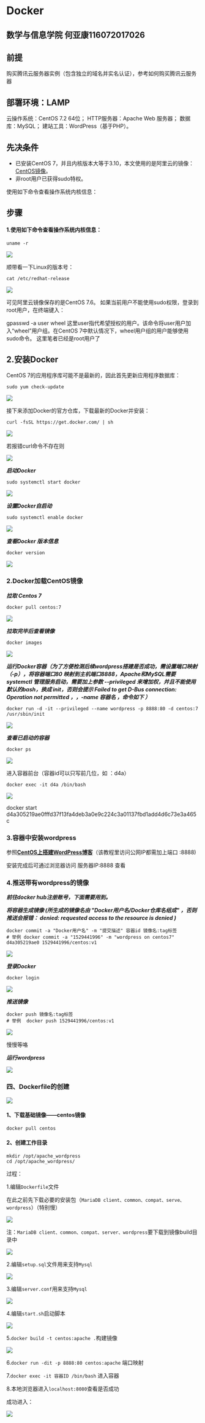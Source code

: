 # Docker

## 数学与信息学院  何亚康116072017026 

## 前提

购买腾讯云服务器实例（包含独立的域名并实名认证），参考如何购买腾讯云服务器

## 部署环境：LAMP

云操作系统：CentOS 7.2 64位；
HTTP服务器：Apache Web 服务器；
数据库：MySQL；
建站工具：WordPress（基于PHP）。

## 先决条件

- 已安装CentOS 7，并且内核版本大等于3.10，本文使用的是阿里云的镜像：[CentOS镜像](http://mirrors.aliyun.com/centos/7/isos/x86_64/)。
- 非root用户已获得sudo特权。

使用如下命令查看操作系统内核信息：

## 步骤

#### 1.使用如下命令查看操作系统内核信息：

```
uname -r
```



![](./Image/uname.jpg)

顺带看一下Linux的版本号：

```
cat /etc/redhat-release
```

![](./Image/redhat.jpg)

可见阿里云镜像保存的是CentOS 7.6。
如果当前用户不能使用sudo权限，登录到root用户，在终端键入：

gpasswd -a user wheel
这里user指代希望授权的用户。该命令将user用户加入“wheel”用户组。在CentOS 7中默认情况下，wheel用户组的用户能够使用sudo命令。
这里笔者已经是root用户了

## 2.安装Docker

CentOS 7的应用程序库可能不是最新的，因此首先更新应用程序数据库：

```
sudo yum check-update
```

![](./Image/update.jpg)

接下来添加Docker的官方仓库，下载最新的Docker并安装：

```
curl -fsSL https://get.docker.com/ | sh
```

![](./Image/curl_Docker.jpg)

若报错curl命令不存在则

![](./Image/curl_Install.jpg)

***启动Docker***

```
sudo systemctl start docker
```

![](./Image/Start_Docker.jpg)

***设置Docker自启动***

```
sudo systemctl enable docker
```

![](./Image/Boot_sys.jpg)

***查看Docker 版本信息***

```
docker version
```

![](./Image/Docker_Version.jpg)

### 2.Docker加载CentOS镜像

***拉取 Centos 7***

```
docker pull centos:7
```

![](./Image/Pull.jpg)

***拉取完毕后查看镜像***

```
docker images
```

![](./Image/images.jpg)

***运行Docker容器（为了方便检测后续wordpress搭建是否成功，需设置端口映射（-p），将容器端口80 映射到主机端口8888，Apache和MySQL需要 systemctl 管理服务启动，需要加上参数 --privileged 来增加权，并且不能使用默认的bash，换成 init，否则会提示 Failed to get D-Bus connection: Operation not permitted ，，-name 容器名 ，命令如下 ）***

```
docker run -d -it --privileged --name wordpress -p 8888:80 -d centos:7 /usr/sbin/init
```

![](./Image/run_it.jpg)

***查看已启动的容器***

```
docker ps
```

![](./Image/docker_ps.jpg)

进入容器前台（容器id可以只写前几位，如 ：d4a）

```
docker exec -it d4a /bin/bash
```

![](./Image/docker_exec.jpg)

docker start d4a305219ae0fffd37f13fa4deb3a0e9c224c3a01137fbd1add4d6c73e3a465c

### 3.容器中安装wordpress

参照[**CentOS上搭建WordPress博客**](../WordPress_InStall/README.md)（该教程里访问公网IP都需加上端口 :8888)

安装完成后可通过浏览器访问 服务器IP:8888 查看



### 4.推送带有wordpress的镜像

***前往docker hub注册账号，下面需要用到。***

***将容器生成镜像 (所生成的镜像名由 "Docker用户名/Docker仓库名组成" ，否则推送会报错： denied: requested access to the resource is denied )***

```
docker commit -a "Docker用户名" -m "提交描述" 容器id 镜像名:tag标签
# 举例 docker commit -a "1529441996" -m "wordpress on centos7" d4a305219ae0 1529441996/centos:v1
```

![](./Image/commit.jpg)

***登录Docker***

```
docker login
```

![](./Image/Login.jpg)

***推送镜像***

```
docker push 镜像名:tag标签
# 举例  docker push 1529441996/centos:v1
```

![](./Image/Push.jpg)

慢慢等咯

***运行wordpress***

![](./Image/WordPress.jpg)

### 四、Dockerfile的创建

![](./Image/idea.jpg)

#### 1、下载基础镜像——centos镜像

```
docker pull centos
```

#### 2、创建工作目录

```
mkdir /opt/apache_wordpress
cd /opt/apache_wordpress/
```



过程：

1.编辑`Dockerfile`文件

在此之前先下载必要的安装包（`MariaDB client、common、compat、serve、wordpress`）（特别慢）

![](./Image/download.jpg)

注：`MariaDB client、common、compat、server、wordpress`要下载到镜像build目录中



![](./Image/dockerfile.jpg)

2.编辑`setup.sql`文件用来支持`Mysql`

![](./Image/setup.jpg)

3.编辑`server.conf`用来支持`Mysql`

![](./Image/server.jpg)

4.编辑`start.sh`启动脚本

![](./Image/start.jpg)



5.`docker build -t centos:apache .`构建镜像 

![](./Image/build-t.jpg)

6.`docker run -dit -p 8888:80 centos:apache` 端口映射

7.`docker exec -it 容器ID /bin/bash` 进入容器

8.本地浏览器进入`localhost:8080`查看是否成功

成功进入：

![](./Image/wancheng.jpg)